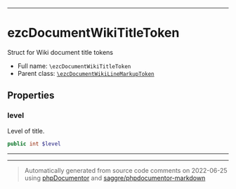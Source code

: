 ***

# ezcDocumentWikiTitleToken

Struct for Wiki document title tokens



* Full name: `\ezcDocumentWikiTitleToken`
* Parent class: [`\ezcDocumentWikiLineMarkupToken`](./ezcDocumentWikiLineMarkupToken.md)



## Properties


### level

Level of title.

```php
public int $level
```






***



***
> Automatically generated from source code comments on 2022-06-25 using [phpDocumentor](http://www.phpdoc.org/) and [saggre/phpdocumentor-markdown](https://github.com/Saggre/phpDocumentor-markdown)
